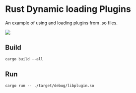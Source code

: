 # Rust Dynamic loading Plugins

An example of using and loading plugins from .so files.

![](https://cdn.magicuser.cf/NJrIkYS.png)

## Build

    cargo build --all

## Run

    cargo run -- ./target/debug/libplugin.so
